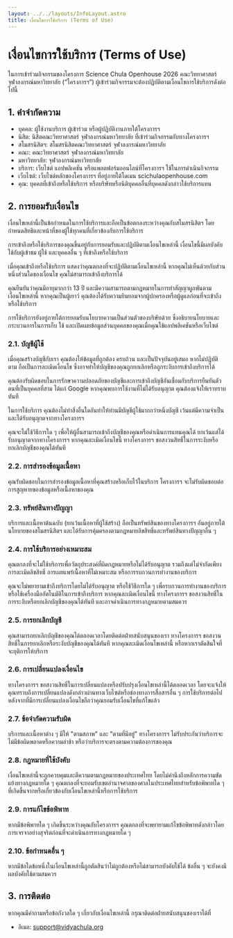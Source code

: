 ```yaml
---
layout: ../../layouts/InfoLayout.astro
title: เงื่อนไขการใช้บริการ (Terms of Use)
---
```


# เงื่อนไขการใช้บริการ (Terms of Use)

ในการเข้าร่วมกิจกรรมของโครงการ Science Chula Openhouse 2026 คณะวิทยาศาสตร์ จุฬาลงกรณ์มหาวิทยาลัย (“โครงการฯ”) ผู้เข้าร่วมกิจกรรมจะต้องปฏิบัติตามเงื่อนไขการใช้บริการดังต่อไปนี้

## 1\. คำจำกัดความ

- บุคคล: ผู้ใช้งานบริการ ผู้เข้าร่วม หรือผู้ปฏิบัติงานภายใต้โครงการฯ
- นิสิต: นิสิตคณะวิทยาศาสตร์ จุฬาลงกรณ์มหาวิทยาลัย ที่เข้าร่วมกิจกรรมกับทางโครงการฯ
- สโมสรนิสิตฯ: สโมสรนิสิตคณะวิทยาศาสตร์ จุฬาลงกรณ์มหาวิทยาลัย
- คณะ: คณะวิทยาศาสตร์ จุฬาลงกรณ์มหาวิทยาลัย
- มหาวิทยาลัย: จุฬาลงกรณ์มหาวิทยาลัย
- บริการ: เว็บไซต์ แอปพลิเคชัน หรือแพลตฟอร์มออนไลน์ที่โครงการฯ ใช้ในการดำเนินกิจกรรม
- เว็บไซต์: เว็บไซต์หลักของโครงการฯ ที่อยู่ภายใต้โดเมน scichulaopenhouse.com
- คุณ: บุคคลที่เข้าถึงหรือใช้บริการ หรือบริษัทหรือนิติบุคคลอื่นที่บุคคลดังกล่าวใช้บริการแทน

## 2\. การยอมรับเงื่อนไข

เงื่อนไขเหล่านี้เป็นข้อกำหนดในการใช้บริการและถือเป็นข้อตกลงระหว่างคุณกับสโมสรนิสิตฯ โดยกำหนดสิทธิและหน้าที่ของผู้ใช้ทุกคนที่เกี่ยวข้องกับการใช้บริการ

การเข้าถึงหรือใช้บริการของคุณขึ้นอยู่กับการยอมรับและปฏิบัติตามเงื่อนไขเหล่านี้ เงื่อนไขนี้มีผลบังคับใช้กับผู้เข้าชม ผู้ใช้ และบุคคลอื่น ๆ ที่เข้าถึงหรือใช้บริการ

เมื่อคุณเข้าถึงหรือใช้บริการ แสดงว่าคุณตกลงที่จะปฏิบัติตามเงื่อนไขเหล่านี้ หากคุณไม่เห็นด้วยกับส่วนหนึ่งส่วนใดของเงื่อนไข คุณไม่สามารถเข้าถึงบริการได้

คุณยืนยันว่าคุณมีอายุมากกว่า 13 ปี และมีความสามารถตามกฎหมายในการทำสัญญาผูกพันตามเงื่อนไขเหล่านี้ หากคุณเป็นผู้เยาว์ คุณต้องได้รับความยินยอมจากผู้ปกครองหรือผู้ดูแลก่อนที่จะเข้าถึงหรือใช้บริการ

การใช้บริการยังอยู่ภายใต้การยอมรับนโยบายความเป็นส่วนตัวของบริษัทด้วย ซึ่งอธิบายนโยบายและกระบวนการในการเก็บ ใช้ และเปิดเผยข้อมูลส่วนบุคคลของคุณเมื่อคุณใช้แอปพลิเคชันหรือเว็บไซต์

### 2\.1\. บัญชีผู้ใช้

เมื่อคุณสร้างบัญชีกับเรา คุณต้องให้ข้อมูลที่ถูกต้อง ครบถ้วน และเป็นปัจจุบันอยู่เสมอ หากไม่ปฏิบัติตาม ถือเป็นการละเมิดเงื่อนไข ซึ่งอาจทำให้บัญชีของคุณถูกยกเลิกหรือถูกระงับการเข้าถึงบริการได้

คุณต้องรับผิดชอบในการรักษาความปลอดภัยของบัญชีและการเข้าถึงบัญชีอันเชื่อมกับบริการยืนยันตัวตนที่เป็นบุคคลที่สาม ได้แก่ Google หากคุณพบการใช้งานที่ไม่ได้รับอนุญาต คุณต้องแจ้งให้เราทราบทันที

ในการใช้บริการ คุณต้องไม่ทำสิ่งอื่นใดอันทำให้ท่านมีบัญชีผู้ใช้มากกว่าหนึ่งบัญชี เว้นแต่มีความจำเป็นและได้รับอนุญาตจากทางโครงการฯ

คุณจะไม่ใช้วิธีการใด ๆ เพื่อให้ผู้อื่นสามารถเข้าถึงบัญชีของคุณหรือดำเนินการแทนคุณได้ ยกเว้นแต่ได้รับอนุญาตจากทางโครงการฯ หากคุณละเมิดเงื่อนไขนี้ ทางโครงการฯ ขอสงวนสิทธิ์ในการระงับหรือยกเลิกบัญชีของคุณได้ทันที

### 2\.2\. การสำรองข้อมูลเนื้อหา

คุณรับผิดชอบในการสำรองข้อมูลเนื้อหาที่คุณสร้างหรือเก็บไว้ในบริการ โครงการฯ จะไม่รับผิดชอบต่อการสูญหายของข้อมูลหรือเนื้อหาของคุณ

### 2\.3\. ทรัพย์สินทางปัญญา

บริการและเนื้อหาต้นฉบับ (ยกเว้นเนื้อหาที่ผู้ใช้สร้าง) ถือเป็นทรัพย์สินของทางโครงการฯ อันอยู่ภายใต้นโยบายของสโมสรนิสิตฯ และได้รับการคุ้มครองตามกฎหมายลิขสิทธิ์และทรัพย์สินทางปัญญาอื่น ๆ

### 2\.4\. การใช้บริการอย่างเหมาะสม

คุณตกลงที่จะไม่ใช้บริการเพื่อวัตถุประสงค์ที่ผิดกฎหมายหรือไม่ได้รับอนุญาต รวมถึงแต่ไม่จำกัดเพียงการละเมิดลิขสิทธิ์ การเผยแพร่เนื้อหาที่ไม่เหมาะสม หรือการรบกวนการทำงานของบริการ

คุณจะไม่พยายามเข้าถึงบริการโดยไม่ได้รับอนุญาต หรือใช้วิธีการใด ๆ เพื่อรบกวนการทำงานของบริการ หรือใช้เครื่องมืออัตโนมัติในการเข้าถึงบริการ หากคุณละเมิดเงื่อนไขนี้ ทางโครงการฯ ขอสงวนสิทธิ์ในการระงับหรือยกเลิกบัญชีของคุณได้ทันที และอาจดำเนินการทางกฎหมายตามสมควร

### 2\.5\. การยกเลิกบัญชี

คุณสามารถยกเลิกบัญชีของคุณได้ตลอดเวลาโดยติดต่อฝ่ายสนับสนุนของเรา ทางโครงการฯ ขอสงวนสิทธิ์ในการยกเลิกหรือระงับบัญชีของคุณได้ทันที หากคุณละเมิดเงื่อนไขเหล่านี้ หรือหากเราตัดสินใจที่จะยุติการให้บริการ

### 2\.6\. การเปลี่ยนแปลงเงื่อนไข

ทางโครงการฯ ขอสงวนสิทธิ์ในการเปลี่ยนแปลงหรือปรับปรุงเงื่อนไขเหล่านี้ได้ตลอดเวลา โดยจะแจ้งให้คุณทราบถึงการเปลี่ยนแปลงดังกล่าวผ่านทางเว็บไซต์หรือช่องทางการสื่อสารอื่น ๆ การใช้บริการต่อไปหลังจากที่มีการเปลี่ยนแปลงเงื่อนไขถือว่าคุณยอมรับเงื่อนไขที่แก้ไขแล้ว

### 2\.7\. ข้อจำกัดความรับผิด

บริการและเนื้อหาต่าง ๆ มีให้ "ตามสภาพ" และ "ตามที่มีอยู่" ทางโครงการฯ ไม่รับประกันว่าบริการจะไม่มีข้อผิดพลาดหรือความล่าช้า หรือว่าบริการจะตรงตามความต้องการของคุณ

### 2\.8\. กฎหมายที่ใช้บังคับ

เงื่อนไขเหล่านี้จะถูกควบคุมและตีความตามกฎหมายของประเทศไทย โดยไม่คำนึงถึงหลักการความขัดแย้งทางกฎหมายใด ๆ คุณตกลงที่จะยอมรับเขตอำนาจศาลของศาลในประเทศไทยสำหรับข้อพิพาทใด ๆ ที่เกิดขึ้นจากหรือเกี่ยวข้องกับเงื่อนไขเหล่านี้หรือการใช้บริการ

### 2\.9\. การแก้ไขข้อพิพาท

หากมีข้อพิพาทใด ๆ เกิดขึ้นระหว่างคุณกับโครงการฯ คุณตกลงที่จะพยายามแก้ไขข้อพิพาทดังกล่าวโดยการเจรจาอย่างสุจริตก่อนที่จะดำเนินการทางกฎหมายใด ๆ

### 2\.10\. ข้อกำหนดอื่น ๆ

หากมีข้อใดข้อหนึ่งในเงื่อนไขเหล่านี้ถูกตัดสินว่าไม่ถูกต้องหรือไม่สามารถบังคับใช้ได้ ข้ออื่น ๆ จะยังคงมีผลบังคับใช้ตามสมควร

## 3\. การติดต่อ

หากคุณมีคำถามหรือข้อกังวลใด ๆ เกี่ยวกับเงื่อนไขเหล่านี้ กรุณาติดต่อฝ่ายสนับสนุนของเราได้ที่

- อีเมล: support@vidyachula.org
